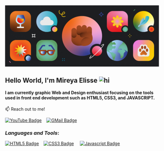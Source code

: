 [![Discord blog post image](img/611be3459c47a184461e7358_1_GjDtiXmt6O9LQzqFhxfzOQ.png)](https://assets-global.website-files.com/5f9072399b2640f14d6a2bf4/611be3459c47a184461e7358_1_GjDtiXmt6O9LQzqFhxfzOQ.png)

## Hello World, I'm Mireya Elisse <img src="https://user-images.githubusercontent.com/1303154/88677602-1635ba80-d120-11ea-84d8-d263ba5fc3c0.gif" width="28px" alt="hi">

#### I am currently graphic Web and Design enthusiast focusing on the tools used in front end development such as **HTML5**, **CSS3**, and **JAVASCRIPT**.



:mailbox: Reach out to me!

[![YouTube Badge](https://img.shields.io/badge/-MireyaElisse-e74c3c?style=plastic&for-the-badge&labelColor=black&logo=youtube&logoColor=white)](https://www.youtube.com/channel/UCYDr7Mv7Cbq88L_JB-hM4Yg)&nbsp;&nbsp;&nbsp;
[![GMail Badge](https://img.shields.io/badge/-mireyaelisse@gmail-c0392b?style=plastc&for-the-badge&labelColor=black&logo=gmail&logoColor=white)](mailto:mireyaelisse@gmail.com)

### _Languages and Tools_:

[![HTML5 Badge](https://img.shields.io/badge/-HTML-E44D26?style=plastiic&for-the-badge&labelColor=black&logo=html5&logoColor=E44D26)](#)&nbsp;&nbsp;&nbsp;&nbsp;[![CSS3 Badge](https://img.shields.io/badge/-CSS-1572B6?&style=plastic&for-the-badge&labelColor=black&logo=css3&logoColor=1572B6)](#)&nbsp;&nbsp;&nbsp;&nbsp;
[![Javascript Badge](https://img.shields.io/badge/-Javascript-F0DB4F?style=plastic&for-the-badge&labelColor=black&logo=javascript&logoColor=F0DB4F)](#)&nbsp;&nbsp;&nbsp;
